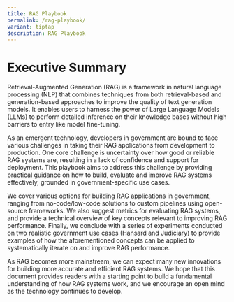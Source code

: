 ```yaml
---
title: RAG Playbook
permalink: /rag-playbook/
variant: tiptap
description: RAG Playbook
---
```

<h1>Executive Summary</h1>
<p>Retrieval-Augmented Generation (RAG) is a framework in natural language
processing (NLP) that combines techniques from both retrieval-based and
generation-based approaches to improve the quality of text generation models.
It enables users to harness the power of Large Language Models (LLMs) to
perform detailed inference on their knowledge bases without high barriers
to entry like model fine-tuning.</p>
<p>As an emergent technology, developers in government are bound to face
various challenges in taking their RAG applications from development to
production. One core challenge is uncertainty over how good or reliable
RAG systems are, resulting in a lack of confidence and support for deployment.
This playbook aims to address this challenge by providing practical guidance
on how to build, evaluate and improve RAG systems effectively, grounded
in government-specific use cases.</p>
<p>We cover various options for building RAG applications in government,
ranging from no-code/low-code solutions to custom pipelines using open-source
frameworks. We also suggest metrics for evaluating RAG systems, and provide
a technical overview of key concepts relevant to improving RAG performance.
Finally, we conclude with a series of experiments conducted on two realistic
government use cases (Hansard and Judiciary) to provide examples of how
the aforementioned concepts can be applied to systematically iterate on
and improve RAG performance.</p>
<p>As RAG becomes more mainstream, we can expect many new innovations for
building more accurate and efficient RAG systems. We hope that this document
provides readers with a starting point to build a fundamental understanding
of how RAG systems work, and we encourage an open mind as the technology
continues to develop.</p>